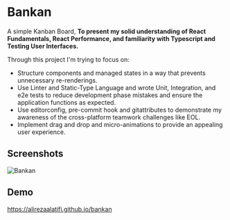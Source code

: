 
# Bankan
A simple Kanban Board, **To present my solid understanding of React Fundamentals,
React Performance, and familiarity with Typescript and Testing User Interfaces.**

Through this project I'm trying to focus on:
- Structure components and managed states in a way that prevents
unnecessary re-renderings.
- Use Linter and Static-Type Language and wrote Unit, Integration, and
e2e tests to reduce development phase mistakes and ensure the
application functions as expected.
- Use editorconfig, pre-commit hook and gitattributes to demonstrate
my awareness of the cross-platform teamwork challenges like EOL.
- Implement drag and drop and micro-animations to provide an
appealing user experience.

 
## Screenshots

![Bankan](https://github.com/AlirezaaLatifi/bankan/assets/92823582/37288f85-1c44-4e3d-aef0-c1f991cb9e02)


## Demo

https://alirezaalatifi.github.io/bankan
